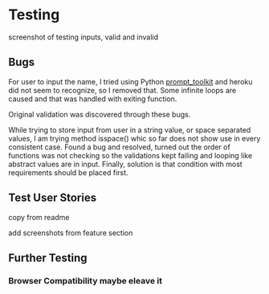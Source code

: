 
# Testing

screenshot of testing inputs, valid and invalid

## Bugs

For user to input the name, I tried using Python [prompt_toolkit](https://python-prompt-toolkit.readthedocs.io/en/master/) and heroku did not seem to recognize, so I removed that.
Some infinite loops are caused and that was handled with exiting function.

Original validation was discovered through these bugs.

While trying to store input from user in a string value, or space separated values, I am trying method isspace() whic so far does not show use in every consistent case. Found a bug and resolved, turned out the order of functions was not checking so the validations kept failing and looping like abstract values are in input. Finally, solution is that condition with most requirements should be placed first.

## Test User Stories
 copy from readme

 add screenshots from feature section

## Further Testing

### Browser Compatibility maybe eleave it
